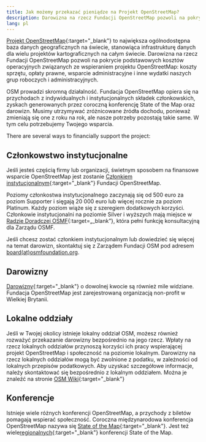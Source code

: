 ```yaml
---
title: Jak możemy przekazać pieniądze na Projekt OpenStreetMap?
description: Darowizna na rzecz Fundacji OpenStreetMap pozwoli na pokrycie podstawowych kosztów operacyjnych związanych ze wspieraniem projektu OpenStreetMap
lang: pl
---
```


[Projekt OpenStreetMap](https://openstreetmap.org){:target="_blank"}  to największa ogólnodostępna baza danych geograficznych na świecie, stanowiąca infrastrukturę danych dla wielu projektów kartograficznych na całym świecie. Darowizna na rzecz Fundacji OpenStreetMap pozwoli na pokrycie podstawowych kosztów operacyjnych związanych ze wspieraniem projektu OpenStreetMap:
koszty sprzętu, opłaty prawne, wsparcie administracyjne i inne wydatki naszych grup roboczych i administracyjnych.

OSM prowadzi skromną działalność. Fundacja OpenStreetMap opiera się na przychodach z indywidualnych i instytucjonalnych składek członkowskich, zyskach generowanych przez coroczną konferencję State of the Map oraz darowizn.  Musimy utrzymywać zróżnicowane źródła dochodu, ponieważ zmieniają się one z roku na rok, ale nasze potrzeby pozostają takie same. W tym celu potrzebujemy Twojego wsparcia.

There are several ways to financially support the project:

## Członkowstwo instytucjonalne

Jeśli jesteś częścią firmy lub organizacji, świetnym sposobem na finansowe wsparcie OpenStreetMap jest zostanie [Członkiem instytucjonalnym](https://wiki.osmfoundation.org/wiki/Membership#Corporate_Members){:target="_blank"} Fundacji OpenStreetMap.

Poziomy członkostwa instytucjonalnego zaczynają się od 500 euro za poziom Supporter i sięgają 20 000 euro lub więcej rocznie za poziom Platinum. Każdy poziom wiąże się z szeregiem dodatkowych korzyści. Członkowie instytucjonalni na poziomie Silver i wyższych mają miejsce w [Radzie Doradczej OSMF](https://wiki.osmfoundation.org/wiki/Advisory_Board){:target=„_blank”}, która pełni funkcję konsultacyjną dla Zarządu OSMF.

Jeśli chcesz zostać członkiem instytucjonalnym lub dowiedzieć się więcej na temat darowizn, skontaktuj się z Zarządem Fundacji OSM pod adresem [board(at)osmfoundation.org](mailto:board@osmfoundation.org).

## Darowizny

[Darowizny](https://donate.openstreetmap.org){:target="_blank"}  o dowolnej kwocie są również mile widziane. Fundacja OpenStreetMap jest zarejestrowaną organizacją non-profit w Wielkiej Brytanii.

## Lokalne oddziały

Jeśli w Twojej okolicy istnieje lokalny oddział OSM, możesz również rozważyć przekazanie darowizny bezpośrednio na jego rzecz. Wpłaty na rzecz lokalnych oddziałów przynoszą korzyści ich pracy wspierającej projekt OpenStreetMap i społeczność na poziomie lokalnym.  Darowizny na rzecz lokalnych oddziałów mogą być zwolnione z podatku, w zależności od lokalnych przepisów podatkowych. Aby uzyskać szczegółowe informacje, należy skontaktować się bezpośrednio z lokalnym oddziałem. Można je znaleźć na stronie [OSM Wiki](https://wiki.openstreetmap.org/wiki/Foundation/Local_Chapters){:target="_blank"}

## Konferencje

Istnieje wiele różnych konferencji OpenStreetMap, a przychody z biletów pomagają wspierać społeczność. Coroczna międzynarodowa konferencja OpenStreetMap nazywa się [State of the Map](https://stateofthemap.org){:target="_blank"}. Jest też wiele[regionalnych](https://wiki.openstreetmap.org/wiki/State_Of_The_Map#Regional.2Flocal_conferences){:target="_blank"} konferencji State of the Map.
